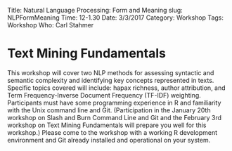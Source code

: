 Title: Natural Language Processing:  Form and Meaning
slug: NLPFormMeaning
Time:  12-1.30
Date: 3/3/2017
Category: Workshop
Tags: Workshop
Who: Carl Stahmer

# Text Mining Fundamentals

This workshop will cover two NLP methods for assessing syntactic and semantic complexity and
identifying key concepts represented in texts.  Specific topics covered will include: hapax
richness, author attribution, and Term Frequency-Inverse Document Frequency (TF-IDF) weighting.
Participants must have some programming experience in R and familiarity with the Unix command line
and Git. (Participation in the January 20th workshop on Slash and Burn Command Line and Git and the
February 3rd workshop on Text Mining Fundamentals will prepare you well for this workshop.) Please
come to the workshop with a working R development environment and Git already installed and
operational on your system.

